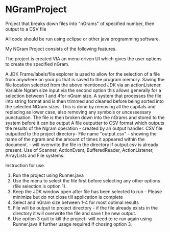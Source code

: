 # NGramProject
Project that breaks down files into "nGrams" of specified number, then output to a CSV file

All code should be run using eclipse or other java programming software.

My NGram Project consists of the following features. 
 
The project is created VIA an menu driven UI which gives the user options to create the specified nGram.

A JDK Frame/labels/file explorer is used to allow for the selection of a file from anywhere on your pc that is saved to the 
program memory.
Saving the file location selected from the above mentioned JDK via an actionListener. 
Variable Ngram size input via the second option this allows generally for a selection between 1 and 4for nGram size.
A system that processes the file into string format and is then trimmed and cleaned before being sorted into the selected NGram sizes.
This is done by removing all the capitals and replacing as lower case, also removing any symbols or uncessessary punctuation.
The file is then broken down into the nGrams and stored to the system before it can be output
A file outputter to CSV format which outputs the results of the Ngram operation - created by an output handler. 
CSV file outputted to the project directory- File name "output.csv" - showing the name of the ngram and the amount 
of times it appeared within the document. - will overwrite the file in the directory if output.csv is already present.
Use of Scanner, ActionEvent, BufferedReader, ActionListener, ArrayLists and File systems. 
 
 
Instruction for use. 
 
1. Run the project using Runner.java 
2. Use the menu to select the file first before selecting any other options (file selection is option 1). 
3. Keep the JDK window open after file has been selected to run - Please minimize but do not close till application is
complete 
4. Select and nGram size between 1-4 for most optimal results 
5. File will be output to project directory - if the file already exists in the directory it will overwrite the file and save t
he new output. 
6. Use option 3 quit to kill the project- will need to re run again using Runner.java if further usage required if chosing option 3. 
